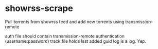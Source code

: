 # showrss-scrape
Pull torrents from showrss feed and add new torrents using transmission-remote

auth file should contain transmission-remote authentication (username:password)
track file holds last added guid
log is a log. Yep.
